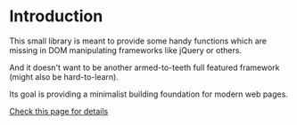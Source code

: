 # Introduction

This small library is meant to provide some handy functions which are missing in DOM manipulating frameworks like jQuery or others.

And it doesn't want to be another armed-to-teeth full featured framework (might also be hard-to-learn).

Its goal is providing a minimalist building foundation for modern web pages.

<a href="http://nulled666.github.io/tiny/index.htm" target="_blank">Check this page for details</a>

